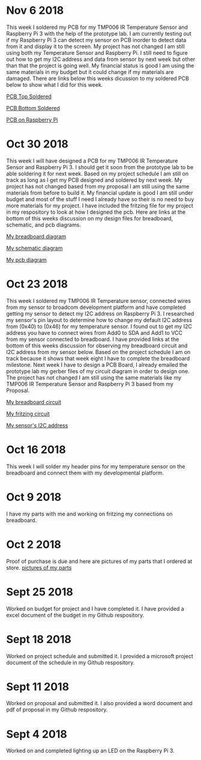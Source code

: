 # Nov 6 2018
This week I soldered my PCB for my TMP006 IR Temperature Sensor and Raspberry Pi 3 with the help of the prototype lab. I am currently testing out if my Raspberry Pi 3 can detect my sensor on PCB inorder to detect data from it and display it to the screen. My project has not changed I am still using both my Temperature Sensor and Raspberry Pi. I still need to figure out how to get my I2C address and data from sensor by next week but other than that the project is going well. My financial status is good I am using the same materials in my budget but it could change if my materials are damaged. There are links below this weeks dicussion to my soldered PCB below to show what I did for this week.

[PCB Top Soldered](https://raw.githubusercontent.com/n01103934/Thermometer/master/images/pcbTop.jpg)

[PCB Bottom Soldered](https://raw.githubusercontent.com/n01103934/Thermometer/master/images/pcbBottom.jpg)

[PCB on Raspberry Pi](https://raw.githubusercontent.com/n01103934/Thermometer/master/images/PCBonPi.jpg)



# Oct 30 2018
This week I will have designed a PCB for my TMP006 IR Temperature Sensor and Raspberry Pi 3. I should get it soon from the prototype lab to be able soldering it for next week. Based on my project schedule I am still on track as long as I get my PCB designed and soldered by next week. My project has not changed based from my proposal I am still using the same materials from before to build it. My financial update is good I am still under budget and most of the stuff I need I already have so their is no need to buy more materials for my project. I have included the fritzing file for my project in my respository to look at how I designed the pcb. Here are links at the bottom of this weeks discussion on my design files for breadboard, schematic, and pcb diagrams.

[My breadboard diagram](https://raw.githubusercontent.com/n01103934/Thermometer/master/images/Thermometer%20Circuit%20Diagram_bb.png)

[My schematic diagram](https://raw.githubusercontent.com/n01103934/Thermometer/master/images/Thermometer%20Circuit%20Diagram_schem.png)

[My pcb diagram](https://raw.githubusercontent.com/n01103934/Thermometer/master/images/Thermometer%20Circuit%20Diagram_pcb.png)

# Oct 23 2018
This week I soldered my TMP006 IR Temperature sensor, connected wires from my sensor to broadcom development platform and have completed getting my sensor to detect my I2C address on Raspberry Pi 3. I researched my sensor's pin layout to determine how to change my default I2C address from (0x40) to (0x46) for my temperature sensor. I found out to get my I2C address you have to connect wires from Add0 to SDA and Add1 to VCC from my sensor connected to breadboard. I have provided links at the bottom of this weeks discussion for observing my breadboard circuit and I2C address from my sensor below.  Based on the project schedule I am on track because it shows that week eight I have to complete the breadboard milestone. Next week I have to design a PCB Board, I already emailed the prototype lab my gerber files of my circuit diagram in order to design one. The project has not changed I am still using the same materials like my TMP006 IR Temperature Sensor and Raspberry Pi 3 based from my Proposal.

[My breadboard circuit](https://raw.githubusercontent.com/n01103934/Thermometer/master/images/breadboard_circuit_diagram.png)

[My fritzing circuit](https://raw.githubusercontent.com/n01103934/Thermometer/master/images/Thermometer%20Circuit%20Diagram_bb.png)

[My sensor's I2C address](https://raw.githubusercontent.com/n01103934/Thermometer/master/images/I2CAddress.PNG)

# Oct 16 2018 
This week I will solder my header pins for my temperature sensor on the breadboard and connect them with my developmental platform.

# Oct 9 2018
I have my parts with me and working on fritzing my connections on breadboard.

# Oct 2 2018
Proof of purchase is due and here are pictures of my parts that I ordered at store.
[pictures of my parts](https://raw.githubusercontent.com/n01103934/Thermometer/master/images/parts.png)

# Sept 25 2018
Worked on budget for project and I have completed it. I have provided a excel document of the budget in my Github respository.

# Sept 18 2018
Worked on project schedule and submitted it. I provided a microsoft project document of the schedule in my Github respository.

# Sept 11 2018
Worked on proposal and submitted it. I also provided a word document and pdf of proposal in my Github respository.

# Sept 4 2018
Worked on and completed lighting up an LED on the Raspberry Pi 3. 
